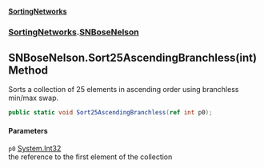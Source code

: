 #### [SortingNetworks](index.md 'index')
### [SortingNetworks](SortingNetworks.md 'SortingNetworks').[SNBoseNelson](SortingNetworks_SNBoseNelson.md 'SortingNetworks.SNBoseNelson')
## SNBoseNelson.Sort25AscendingBranchless(int) Method
Sorts a collection of 25 elements in ascending order using branchless min/max swap.  
```csharp
public static void Sort25AscendingBranchless(ref int p0);
```
#### Parameters
<a name='SortingNetworks_SNBoseNelson_Sort25AscendingBranchless(int)_p0'></a>
`p0` [System.Int32](https://docs.microsoft.com/en-us/dotnet/api/System.Int32 'System.Int32')  
the reference to the first element of the collection
  
